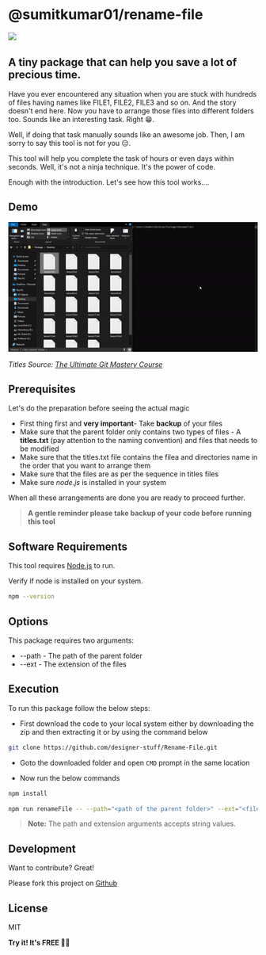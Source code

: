 # @sumitkumar01/rename-file

![](https://img.shields.io/badge/RenameFile-v1.0.0-blue)

## A tiny package that can help you save a lot of precious time.

Have you ever encountered any situation when you are stuck with hundreds of files having names like FILE1, FILE2, FILE3 and so on. And the story doesn't end here. Now you have to arrange those files into different folders too. Sounds like an interesting task. Right 😁.

Well, if doing that task manually sounds like an awesome job. Then, I am sorry to say this tool is not for you 😔.

This tool will help you complete the task of hours or even days within seconds. Well, it's not a ninja technique. It's the power of code.

Enough with the introduction. Let's see how this tool works....

## Demo

![Demo!](/assets/Demo.gif)

_Titles Source: [The Ultimate Git Mastery Course](https://codewithmosh.com/p/the-ultimate-git-course)_

## Prerequisites

Let's do the preparation before seeing the actual magic

- First thing first and **very important**- Take **backup** of your files
- Make sure that the parent folder only contains two types of files - A **titles.txt** (pay attention to the naming convention) and files that needs to be modified
- Make sure that the titles.txt file contains the filea and directories name in the order that you want to arrange them
- Make sure that the files are as per the sequence in titles files
- Make sure _node.js_ is installed in your system

When all these arrangements are done you are ready to proceed further.

> **A gentle reminder please take backup of your code before running this tool**

## Software Requirements

This tool requires [Node.js](https://nodejs.org/) to run.

Verify if node is installed on your system.

```sh
npm --version
```

## Options

This package requires two arguments:

- --path - The path of the parent folder
- --ext - The extension of the files

## Execution

To run this package follow the below steps:

- First download the code to your local system either by downloading the zip and then extracting it or by using the command below

```sh
git clone https://github.com/designer-stuff/Rename-File.git
```

- Goto the downloaded folder and open `CMD` prompt in the same location

- Now run the below commands

```sh
npm install
```

```sh
npm run renameFile -- --path="<path of the parent folder>" --ext="<file extension>"
```

> **Note:** The path and extension arguments accepts string values.

## Development

Want to contribute? Great!

Please fork this project on [Github](https://github.com/designer-stuff/Rename-File)

## License

MIT

**Try it! It's FREE 👨‍💻**
